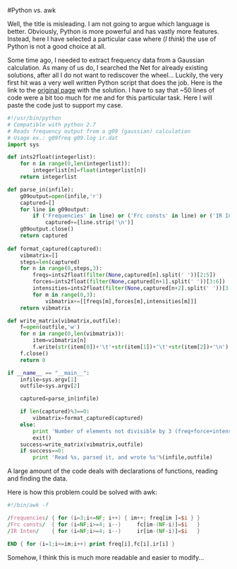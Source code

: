 #Python vs. awk

Well, the title is misleading. I am not going to argue which language is better. Obviously, Python is more powerful and has vastly more features. Instead, here I have selected a particular case where (_I think_) the use of Python is not a good choice at all.

Some time ago, I needed to extract frequency data from a Gaussian calculation. As many of us do, I searched the Net for already existing solutions, after all I do not want to rediscover the wheel... 
Luckily, the very first hit was a very well written Python script that does the job. Here is the link to the [original page](http://verahill.blogspot.se/2013/09/514-extracting-frequency-data-from.html) with the solution. I have to say that ~50 lines of code were a bit too much for me and for this particular task. Here I will paste the code just to support my case.

``` python linenums="1" hl_lines="16"
#!/usr/bin/python
# Compatible with python 2.7 
# Reads frequency output from a g09 (gaussian) calculation
# Usage ex.: g09freq g09.log ir.dat
import sys 

def ints2float(integerlist):
    for n in range(0,len(integerlist)):
        integerlist[n]=float(integerlist[n])
    return integerlist

def parse_in(infile):
    g09output=open(infile,'r')
    captured=[]
    for line in g09output:
        if ('Frequencies' in line) or ('Frc consts' in line) or ('IR Inten' in line):
            captured+=[line.strip('\n')]
    g09output.close()
    return captured
    
def format_captured(captured):
    vibmatrix=[]
    steps=len(captured)
    for n in range(0,steps,3):
        freqs=ints2float(filter(None,captured[n].split(' '))[2:5])
        forces=ints2float(filter(None,captured[n+1].split(' '))[3:6])
        intensities=ints2float(filter(None,captured[n+2].split(' '))[3:6])
        for m in range(0,3):
            vibmatrix+=[[freqs[m],forces[m],intensities[m]]]
    return vibmatrix

def write_matrix(vibmatrix,outfile):
    f=open(outfile,'w')
    for n in range(0,len(vibmatrix)):
        item=vibmatrix[n]
        f.write(str(item[0])+'\t'+str(item[1])+'\t'+str(item[2])+'\n')
    f.close()
    return 0

if __name__ == "__main__":
    infile=sys.argv[1]
    outfile=sys.argv[2]

    captured=parse_in(infile)

    if len(captured)%3==0:
        vibmatrix=format_captured(captured)
    else:
        print 'Number of elements not divisible by 3 (freq+force+intens=3)'
        exit()
    success=write_matrix(vibmatrix,outfile)
    if success==0:
        print 'Read %s, parsed it, and wrote %s'%(infile,outfile)

```

A large amount of the code deals with declarations of functions, reading and finding the data.

Here is how this problem could be solved with awk:
```awk
#!/bin/awk -f

/Frequencies/ { for (i=3;i<=NF; i++) { im++; freq[im ]=$i } }
/Frc consts/  { for (i=NF;i>=4; i--)     fc[im-(NF-i)]=$i   }
/IR Inten/    { for (i=NF;i>=4; i--)     ir[im-(NF-i)]=$i   }

END { for (i=1;i<=im;i++) print freq[i],fc[i],ir[i] }
```
Somehow, I think this is much more readable and easier to modify...



